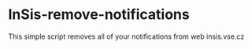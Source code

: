 # InSis-remove-notifications
This simple script removes all of your notifications from web insis.vse.cz
